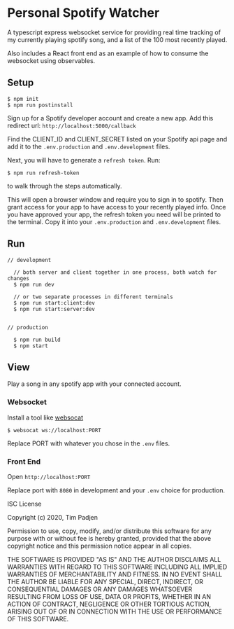# Personal Spotify Watcher

A typescript express websocket service for providing real time tracking of my currently playing spotify song, and a list of the 100 most recently played.

Also includes a React front end as an example of how to consume the websocket using observables.

## Setup

```
$ npm init
$ npm run postinstall
```

Sign up for a Spotify developer account and create a new app.
Add this redirect url: `http://localhost:5000/callback`

Find the CLIENT_ID and CLIENT_SECRET listed on your Spotify api page and add it to the `.env.production` and `.env.development` files.

Next, you will have to generate a `refresh token`. Run:
```
$ npm run refresh-token
```
to walk through the steps automatically.

This will open a browser window and require you to sign in to spotify.
Then grant access for your app to have access to your recently played info.
Once you have approved your app, the refresh token you need will be printed to the terminal.
Copy it into your `.env.production` and `.env.development` files.

## Run

```
// development

  // both server and client together in one process, both watch for changes
  $ npm run dev

  // or two separate processes in different terminals
  $ npm run start:client:dev
  $ npm run start:server:dev


// production

  $ npm run build
  $ npm start
```

## View

Play a song in any spotify app with your connected account.

### Websocket

Install a tool like [websocat](https://github.com/vi/websocat)

```
$ websocat ws://localhost:PORT
```

Replace PORT with whatever you chose in the `.env` files.

### Front End

Open `http://localhost:PORT`

Replace port with `8080` in development and your `.env` choice for production.


ISC License

Copyright (c) 2020, Tim Padjen

Permission to use, copy, modify, and/or distribute this software for any
purpose with or without fee is hereby granted, provided that the above
copyright notice and this permission notice appear in all copies.

THE SOFTWARE IS PROVIDED "AS IS" AND THE AUTHOR DISCLAIMS ALL WARRANTIES
WITH REGARD TO THIS SOFTWARE INCLUDING ALL IMPLIED WARRANTIES OF
MERCHANTABILITY AND FITNESS. IN NO EVENT SHALL THE AUTHOR BE LIABLE FOR
ANY SPECIAL, DIRECT, INDIRECT, OR CONSEQUENTIAL DAMAGES OR ANY DAMAGES
WHATSOEVER RESULTING FROM LOSS OF USE, DATA OR PROFITS, WHETHER IN AN
ACTION OF CONTRACT, NEGLIGENCE OR OTHER TORTIOUS ACTION, ARISING OUT OF
OR IN CONNECTION WITH THE USE OR PERFORMANCE OF THIS SOFTWARE.